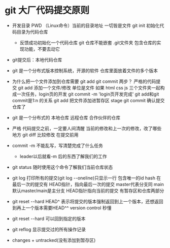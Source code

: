 # git 大厂代码提交原则

- 开发目录
  PWD （Linux命令）当前的目录地址 一切皆是文件
  git init
  初始化代码目录为代码仓库
  - 反馈成功初始化一个代码仓库
        git 仓库不能嵌套
        .git文件夹 包含仓库的实现功能，不要去动它
- git提交后：本地代码仓库
- git 是一个分布式版本控制系统，开源的软件
  仓库里面放着文件的多个版本
- 为什么把一个文件添加到仓库需要
  git add
  git commit 两步？
  严格的代码提交
  git add 添加一个文件/修改 单位是文件
  如果 html css js 三个文件夹一起构成一次任务，login页的开发
  git commit  -m 'login页开发完成'
  git add和git commit是1:n 的关系
  git add 把文件添加进暂存区 stage
  git commit 确认提交仓库了

- git 是一个分布式的
    本地仓库
    远程仓库
    合作伙伴的仓库

- 严格
  代码提交之前，一定要人间清醒
  当前的修改和上一次的修改，改了哪些地方
  git diff 比较修改 在提交前用

- commit -m 不能乱写，写清楚完成了什么任务
  - leader以后就看-m 后的东西了解我们的工作
- git status 随时使用这个命令了解我们当前仓库状态
- git log
    打印所有的提交(git log --oneline)只显示一行
    包含唯一的id hash
    在最后一次的提交有 HEAD指针，指向最后一次的提交
    master代表分支同 main
    默认master/main是主分支
    HEAD指针指向当前的提交
    有暂存区和仓库两部分

- git reset --hard HEAD^
    表示将提交的版本强制返回到上一个版本，还想返回到再上一个版本需要HEAD^^
    version control 秒懂
- git reset --hard
    可以回到指定的版本
- git reflog
    显示提交过的所有操作记录

- changes + untracked(没有添加到暂存区)